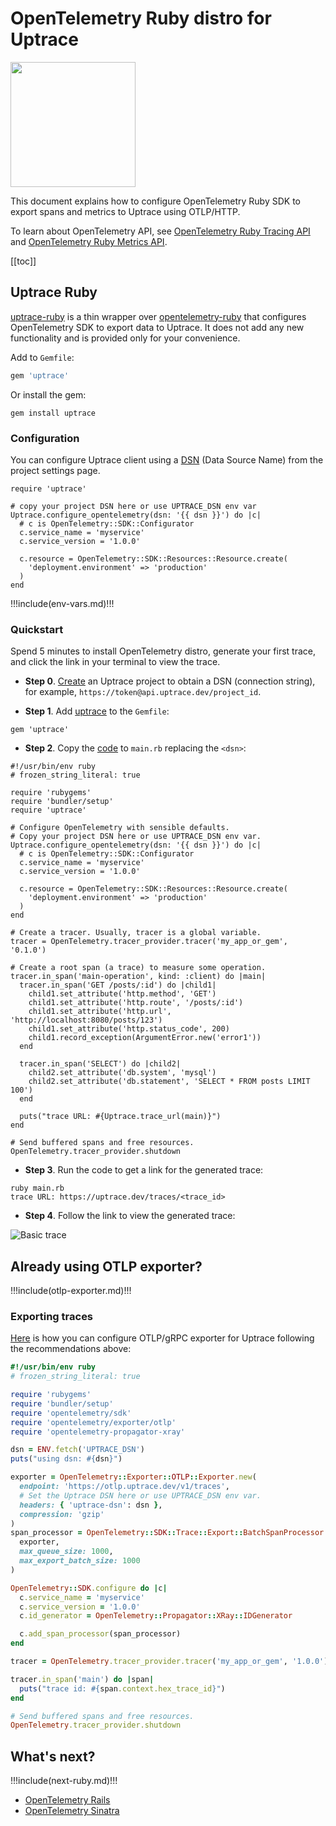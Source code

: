 # OpenTelemetry Ruby distro for Uptrace

<a href="https://github.com/uptrace/uptrace-ruby" target="_blank">
  <img src="/devicon/ruby-original.svg" width="200" />
</a>

This document explains how to configure OpenTelemetry Ruby SDK to export spans and metrics to Uptrace using OTLP/HTTP.

To learn about OpenTelemetry API, see [OpenTelemetry Ruby Tracing API](https://uptrace.dev/opentelemetry/ruby-tracing.html) and [OpenTelemetry Ruby Metrics API](https://uptrace.dev/opentelemetry/ruby-metrics.html).

[[toc]]

## Uptrace Ruby

[uptrace-ruby](https://github.com/uptrace/uptrace-ruby) is a thin wrapper over [opentelemetry-ruby](https://github.com/open-telemetry/opentelemetry-ruby) that configures OpenTelemetry SDK to export data to Uptrace. It does not add any new functionality and is provided only for your convenience.

Add to `Gemfile`:

```ruby
gem 'uptrace'
```

Or install the gem:

```shell
gem install uptrace
```

### Configuration

You can configure Uptrace client using a [DSN](get-started.md#dsn) (Data Source Name) from the project settings page.

```ruby:no-v-pre
require 'uptrace'

# copy your project DSN here or use UPTRACE_DSN env var
Uptrace.configure_opentelemetry(dsn: '{{ dsn }}') do |c|
  # c is OpenTelemetry::SDK::Configurator
  c.service_name = 'myservice'
  c.service_version = '1.0.0'

  c.resource = OpenTelemetry::SDK::Resources::Resource.create(
    'deployment.environment' => 'production'
  )
end
```

!!!include(env-vars.md)!!!

### Quickstart

Spend 5 minutes to install OpenTelemetry distro, generate your first trace, and click the link in your terminal to view the trace.

- **Step 0**. [Create](https://app.uptrace.dev/join) an Uptrace project to obtain a DSN (connection string), for example, `https://token@api.uptrace.dev/project_id`.

- **Step 1**. Add [uptrace](https://github.com/uptrace/uptrace-ruby) to the `Gemfile`:

```shell
gem 'uptrace'
```

- **Step 2**. Copy the [code](https://github.com/uptrace/uptrace-ruby/tree/master/example/basic) to `main.rb` replacing the `<dsn>`:

<ProjectPicker v-model="activeProject" :projects="projects" />

```ruby:no-v-pre
#!/usr/bin/env ruby
# frozen_string_literal: true

require 'rubygems'
require 'bundler/setup'
require 'uptrace'

# Configure OpenTelemetry with sensible defaults.
# Copy your project DSN here or use UPTRACE_DSN env var.
Uptrace.configure_opentelemetry(dsn: '{{ dsn }}') do |c|
  # c is OpenTelemetry::SDK::Configurator
  c.service_name = 'myservice'
  c.service_version = '1.0.0'

  c.resource = OpenTelemetry::SDK::Resources::Resource.create(
    'deployment.environment' => 'production'
  )
end

# Create a tracer. Usually, tracer is a global variable.
tracer = OpenTelemetry.tracer_provider.tracer('my_app_or_gem', '0.1.0')

# Create a root span (a trace) to measure some operation.
tracer.in_span('main-operation', kind: :client) do |main|
  tracer.in_span('GET /posts/:id') do |child1|
    child1.set_attribute('http.method', 'GET')
    child1.set_attribute('http.route', '/posts/:id')
    child1.set_attribute('http.url', 'http://localhost:8080/posts/123')
    child1.set_attribute('http.status_code', 200)
    child1.record_exception(ArgumentError.new('error1'))
  end

  tracer.in_span('SELECT') do |child2|
    child2.set_attribute('db.system', 'mysql')
    child2.set_attribute('db.statement', 'SELECT * FROM posts LIMIT 100')
  end

  puts("trace URL: #{Uptrace.trace_url(main)}")
end

# Send buffered spans and free resources.
OpenTelemetry.tracer_provider.shutdown
```

- **Step 3**. Run the code to get a link for the generated trace:

```shell
ruby main.rb
trace URL: https://uptrace.dev/traces/<trace_id>
```

- **Step 4**. Follow the link to view the generated trace:

![Basic trace](/distro/basic-trace.png)

## Already using OTLP exporter?

!!!include(otlp-exporter.md)!!!

### Exporting traces

[Here](https://github.com/uptrace/uptrace-ruby/tree/master/example/otlp) is how you can configure OTLP/gRPC exporter for Uptrace following the recommendations above:

```ruby
#!/usr/bin/env ruby
# frozen_string_literal: true

require 'rubygems'
require 'bundler/setup'
require 'opentelemetry/sdk'
require 'opentelemetry/exporter/otlp'
require 'opentelemetry-propagator-xray'

dsn = ENV.fetch('UPTRACE_DSN')
puts("using dsn: #{dsn}")

exporter = OpenTelemetry::Exporter::OTLP::Exporter.new(
  endpoint: 'https://otlp.uptrace.dev/v1/traces',
  # Set the Uptrace DSN here or use UPTRACE_DSN env var.
  headers: { 'uptrace-dsn': dsn },
  compression: 'gzip'
)
span_processor = OpenTelemetry::SDK::Trace::Export::BatchSpanProcessor.new(
  exporter,
  max_queue_size: 1000,
  max_export_batch_size: 1000
)

OpenTelemetry::SDK.configure do |c|
  c.service_name = 'myservice'
  c.service_version = '1.0.0'
  c.id_generator = OpenTelemetry::Propagator::XRay::IDGenerator

  c.add_span_processor(span_processor)
end

tracer = OpenTelemetry.tracer_provider.tracer('my_app_or_gem', '1.0.0')

tracer.in_span('main') do |span|
  puts("trace id: #{span.context.hex_trace_id}")
end

# Send buffered spans and free resources.
OpenTelemetry.tracer_provider.shutdown
```

## What's next?

!!!include(next-ruby.md)!!!

- [OpenTelemetry Rails](instrument/opentelemetry-rails.md)
- [OpenTelemetry Sinatra](instrument/opentelemetry-sinatra.md)

<script type="ts">
import { defineComponent  } from 'vue'

import { useProjectPicker } from '@/use/org'

export default defineComponent({
  setup() {
    const { projects, activeProject, dsn } = useProjectPicker()
    return { projects, activeProject, dsn }
  },
})
</script>
